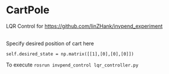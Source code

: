 # CartPole
LQR Control for https://github.com/linZHank/invpend_experiment

<br>
Specify desired position of cart here <br>

`self.desired_state = np.matrix([[1],[0],[0],[0]])`

To execute `rosrun invpend_control lqr_controller.py`
